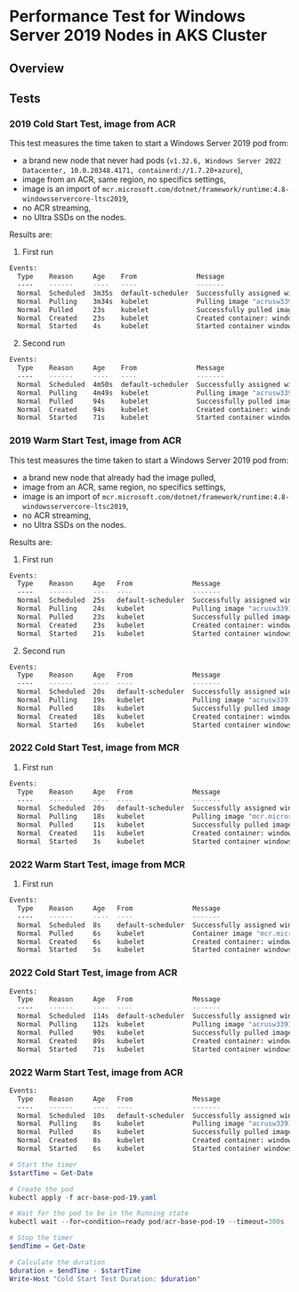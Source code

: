 # Performance Test for Windows Server 2019 Nodes in AKS Cluster

## Overview

## Tests

### 2019 Cold Start Test, image from ACR

This test measures the time taken to start a Windows Server 2019 pod from:

- a brand new node that never had pods (`v1.32.6, Windows Server 2022 Datacenter, 10.0.20348.4171, containerd://1.7.20+azure`),
- image from an ACR, same region, no specifics settings,
- image is an import of `mcr.microsoft.com/dotnet/framework/runtime:4.8-windowsservercore-ltsc2019`,
- no ACR streaming,
- no Ultra SSDs on the nodes.

Results are:

1. First run

```bash
Events:
  Type    Reason     Age    From               Message
  ----    ------     ----   ----               -------
  Normal  Scheduled  3m35s  default-scheduler  Successfully assigned win-cont-base/acr-base-pod-19 to akswin19000003
  Normal  Pulling    3m34s  kubelet            Pulling image "acrusw3391575s4halwincont.azurecr.io/run48-lsc2019:latest"
  Normal  Pulled     23s    kubelet            Successfully pulled image "acrusw3391575s4halwincont.azurecr.io/run48-lsc2019:latest" in 3m10.96s (3m10.96s including waiting). Image size: 3072610852 bytes.
  Normal  Created    23s    kubelet            Created container: windows-container
  Normal  Started    4s     kubelet            Started container windows-container

```

2. Second run

```bash
Events:
  Type    Reason     Age    From               Message
  ----    ------     ----   ----               -------
  Normal  Scheduled  4m50s  default-scheduler  Successfully assigned win-cont-base/acr-base-pod-19 to akswin19000002
  Normal  Pulling    4m49s  kubelet            Pulling image "acrusw3391575s4halwincont.azurecr.io/run48-lsc2019:latest"
  Normal  Pulled     94s    kubelet            Successfully pulled image "acrusw3391575s4halwincont.azurecr.io/run48-lsc2019:latest" in 3m14.643s (3m14.643s including waiting). Image size: 3072610852 bytes.
  Normal  Created    94s    kubelet            Created container: windows-container
  Normal  Started    71s    kubelet            Started container windows-container
```

### 2019 Warm Start Test, image from ACR

This test measures the time taken to start a Windows Server 2019 pod from:

- a brand new node that already had the image pulled,
- image from an ACR, same region, no specifics settings,
- image is an import of `mcr.microsoft.com/dotnet/framework/runtime:4.8-windowsservercore-ltsc2019`,
- no ACR streaming,
- no Ultra SSDs on the nodes.

Results are:

1. First run

```bash
Events:
  Type    Reason     Age   From               Message
  ----    ------     ----  ----               -------
  Normal  Scheduled  25s   default-scheduler  Successfully assigned win-cont-base/acr-base-pod-19 to akswin19000002
  Normal  Pulling    24s   kubelet            Pulling image "acrusw3391575s4halwincont.azurecr.io/run48-lsc2019:latest"
  Normal  Pulled     23s   kubelet            Successfully pulled image "acrusw3391575s4halwincont.azurecr.io/run48-lsc2019:latest" in 436ms (436ms including waiting). Image size: 3072610852 bytes.
  Normal  Created    23s   kubelet            Created container: windows-container
  Normal  Started    21s   kubelet            Started container windows-container
```

2. Second run

```bash
Events:
  Type    Reason     Age   From               Message
  ----    ------     ----  ----               -------
  Normal  Scheduled  20s   default-scheduler  Successfully assigned win-cont-base/acr-base-pod-19 to akswin19000002
  Normal  Pulling    19s   kubelet            Pulling image "acrusw3391575s4halwincont.azurecr.io/run48-lsc2019:latest"
  Normal  Pulled     18s   kubelet            Successfully pulled image "acrusw3391575s4halwincont.azurecr.io/run48-lsc2019:latest" in 343ms (343ms including waiting). Image size: 3072610852 bytes.
  Normal  Created    18s   kubelet            Created container: windows-container
  Normal  Started    16s   kubelet            Started container windows-container
```

### 2022 Cold Start Test, image from MCR

1. First run

```bash
Events:
  Type    Reason     Age   From               Message
  ----    ------     ----  ----               -------
  Normal  Scheduled  20s   default-scheduler  Successfully assigned win-cont-base/mcr-base-pod-22 to akswin22000002
  Normal  Pulling    18s   kubelet            Pulling image "mcr.microsoft.com/dotnet/framework/runtime:4.8-windowsservercore-ltsc2022"
  Normal  Pulled     11s   kubelet            Successfully pulled image "mcr.microsoft.com/dotnet/framework/runtime:4.8-windowsservercore-ltsc2022" in 6.754s (6.754s including waiting). Image size: 2374023537 bytes.
  Normal  Created    11s   kubelet            Created container: windows-container
  Normal  Started    3s    kubelet            Started container windows-container
```

### 2022 Warm Start Test, image from MCR

1. First run

```bash
Events:
  Type    Reason     Age   From               Message
  ----    ------     ----  ----               -------
  Normal  Scheduled  8s    default-scheduler  Successfully assigned win-cont-base/mcr-base-pod-22 to akswin22000002
  Normal  Pulled     6s    kubelet            Container image "mcr.microsoft.com/dotnet/framework/runtime:4.8-windowsservercore-ltsc2022" already present on machine
  Normal  Created    6s    kubelet            Created container: windows-container
  Normal  Started    5s    kubelet            Started container windows-container
```

### 2022 Cold Start Test, image from ACR

```bash
Events:
  Type    Reason     Age   From               Message
  ----    ------     ----  ----               -------
  Normal  Scheduled  114s  default-scheduler  Successfully assigned win-cont-base/acr-base-pod-22 to akswin22000004
  Normal  Pulling    112s  kubelet            Pulling image "acrusw3391575s4halwincont.azurecr.io/run48-lsc2022:latest"
  Normal  Pulled     90s   kubelet            Successfully pulled image "acrusw3391575s4halwincont.azurecr.io/run48-lsc2022:latest" in 22.509s (22.509s including waiting). Image size: 2374023537 bytes.
  Normal  Created    89s   kubelet            Created container: windows-container
  Normal  Started    71s   kubelet            Started container windows-container
```

### 2022 Warm Start Test, image from ACR

```bash
Events:
  Type    Reason     Age   From               Message
  ----    ------     ----  ----               -------
  Normal  Scheduled  10s   default-scheduler  Successfully assigned win-cont-base/acr-base-pod-22 to akswin22000004
  Normal  Pulling    8s    kubelet            Pulling image "acrusw3391575s4halwincont.azurecr.io/run48-lsc2022:latest"
  Normal  Pulled     8s    kubelet            Successfully pulled image "acrusw3391575s4halwincont.azurecr.io/run48-lsc2022:latest" in 320ms (320ms including waiting). Image size: 2374023537 bytes.
  Normal  Created    8s    kubelet            Created container: windows-container
  Normal  Started    6s    kubelet            Started container windows-container
```














```powershell
# Start the timer
$startTime = Get-Date

# Create the pod
kubectl apply -f acr-base-pod-19.yaml

# Wait for the pod to be in the Running state
kubectl wait --for=condition=ready pod/acr-base-pod-19 --timeout=300s

# Stop the timer
$endTime = Get-Date

# Calculate the duration
$duration = $endTime - $startTime
Write-Host "Cold Start Test Duration: $duration"